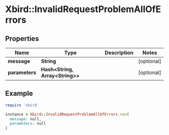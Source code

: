 # Xbird::InvalidRequestProblemAllOfErrors

## Properties

| Name | Type | Description | Notes |
| ---- | ---- | ----------- | ----- |
| **message** | **String** |  | [optional] |
| **parameters** | **Hash&lt;String, Array&lt;String&gt;&gt;** |  | [optional] |

## Example

```ruby
require 'xbird'

instance = Xbird::InvalidRequestProblemAllOfErrors.new(
  message: null,
  parameters: null
)
```

